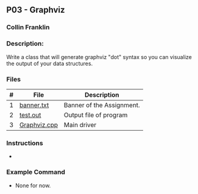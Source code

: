 ## P03 - Graphviz
### Collin Franklin
### Description:

 Write a class that will generate graphviz "dot" syntax so you can visualize the output of your data structures.
 
### Files

|   #   | File     | Description                      |
| :---: | -------- | -------------------------------- |
|   1   | [banner.txt]() | Banner of the Assignment. |
| 2 | [test.out]() | Output file of program|
| 3 | [Graphviz.cpp]()| Main driver |


### Instructions

- 

### Example Command

- None for now.
